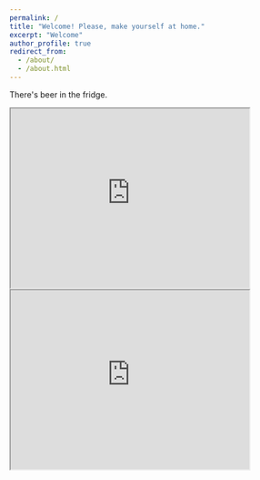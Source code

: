 ```yaml
---
permalink: /
title: "Welcome! Please, make yourself at home."
excerpt: "Welcome"
author_profile: true
redirect_from: 
  - /about/
  - /about.html
---
```


There's beer in the fridge.

<iframe width="420" height="315"
src="https://www.youtube.com/embed/X3TOohLp4jk">
</iframe>

<iframe width="420" height="315"
src="https://www.youtube.com/embed/h9SYmFTrW8U">
</iframe>

